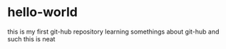 # hello-world
this is my first git-hub repository 
learning somethings about git-hub and such this is neat
